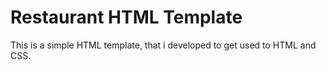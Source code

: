 # Restaurant HTML Template
This is a simple HTML template, that i developed to get used to HTML and CSS. 
